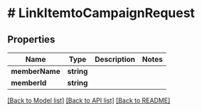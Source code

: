 # # LinkItemtoCampaignRequest

## Properties

Name | Type | Description | Notes
------------ | ------------- | ------------- | -------------
**memberName** | **string** |  |
**memberId** | **string** |  |

[[Back to Model list]](../../README.md#models) [[Back to API list]](../../README.md#endpoints) [[Back to README]](../../README.md)
